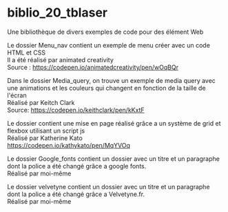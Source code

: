 # biblio_20_tblaser
Une bibliothèque de divers exemples de code pour des élément Web



Le dossier Menu_nav contient un exemple de menu créer avec un code HTML et CSS<br/>
Il a été réalisé par animated creativity<br/>
Source : https://codepen.io/animatedcreativity/pen/wOqBQr



Dans le dossier Media_query, on trouve un exemple de media query avec une animations et les couleurs qui changent en fonction de la taille de l'écran<br/>
Réalisé par Keitch Clark<br/>
Source: https://codepen.io/keithclark/pen/kKxtF



Le dossier contient une mise en page réalisé grâce a un système de grid et flexbox utilisant un script js<br/>
Réalisé par Katherine Kato<br/>
https://codepen.io/kathykato/pen/MqYVOq



Le dossier Google_fonts contient un dossier avec un titre et un paragraphe dont la police a été changé grâce a google fonts.<br/>
Réalisé par moi-même


Le dossier velvetyne contient un dossier avec un titre et un paragraphe dont la police a été changé grâce a Velvetyne.fr.<br/>
Réalisé par moi-même
